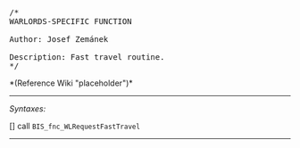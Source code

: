 <pre>/*
WARLORDS-SPECIFIC FUNCTION

Author: Josef Zemánek

Description: Fast travel routine.
*/</pre>*(Reference Wiki "placeholder")*<!-- Remove this after fill-in -->


---
*Syntaxes:*

[] call `BIS_fnc_WLRequestFastTravel`

---
